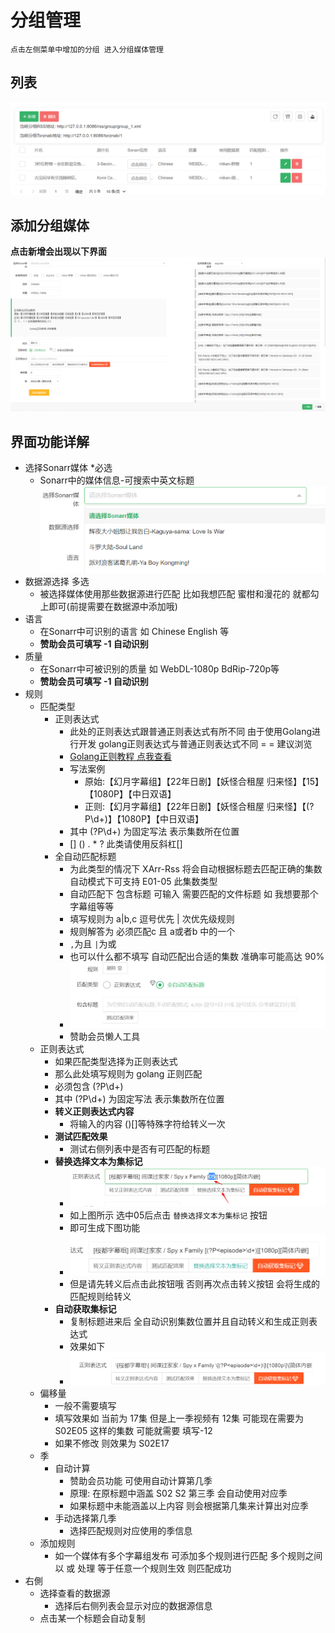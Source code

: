 # 分组管理
    点击左侧菜单中增加的分组 进入分组媒体管理

## 列表
![img_14.png](../assets/img_14.png)


## 添加分组媒体
**点击新增会出现以下界面**
![img_15.png](../assets/img_15.png)


## 界面功能详解
* 选择Sonarr媒体 *必选
  * Sonarr中的媒体信息-可搜索中英文标题
![img_16.png](../assets/img_16.png)
* 数据源选择 多选
  * 被选择媒体使用那些数据源进行匹配  比如我想匹配 蜜柑和漫花的 就都勾上即可(前提需要在数据源中添加哦)
* 语言
  * 在Sonarr中可识别的语言 如 Chinese English 等
  * **赞助会员可填写 -1 自动识别**
* 质量
  * 在Sonarr中可被识别的质量 如 WebDL-1080p BdRip-720p等
  * **赞助会员可填写 -1 自动识别**
* 规则
  * 匹配类型
    * 正则表达式
      * 此处的正则表达式跟普通正则表达式有所不同 由于使用Golang进行开发 golang正则表达式与普通正则表达式不同 = = 建议浏览
      * [Golang正则教程 点我查看](https://blog.52nyg.com/2022/04/1509)
      * 写法案例
        * 原始:【幻月字幕组】【22年日剧】【妖怪合租屋 归来怪】【15】【1080P】【中日双语】
        * 正则:【幻月字幕组】【22年日剧】【妖怪合租屋 归来怪】【(?P<episode>\d+)】【1080P】【中日双语】
      * 其中 (?P<episode>\d+) 为固定写法 表示集数所在位置
      * [] () . * ? 此类请使用反斜杠\[\]
    * 全自动匹配标题
      * 为此类型的情况下 XArr-Rss 将会自动根据标题去匹配正确的集数 自动模式下可支持 E01-05 此集数类型
      * 自动匹配下 包含标题 可输入 需要匹配的文件标题 如 我想要那个字幕组等等 
      * 填写规则为  a|b,c 逗号优先 | 次优先级规则
      * 规则解答为 必须匹配c 且 a或者b 中的一个 
      * `,`为且 `|`为或
      * 也可以什么都不填写 自动匹配出合适的集数 准确率可能高达 90%
      * ![img_17.png](../assets/img_17.png)
      * 赞助会员懒人工具
  * 正则表达式
    * 如果匹配类型选择为正则表达式
    * 那么此处填写规则为 golang 正则匹配
    * 必须包含 (?P<episode>\d+)
    * 其中 (?P<episode>\d+) 为固定写法 表示集数所在位置
    * **转义正则表达式内容**
      * 将输入的内容 ()[]等特殊字符给转义一次 
    * **测试匹配效果** 
      * 测试右侧列表中是否有可匹配的标题
    * **替换选择文本为集标记**
      * ![img_18.png](../assets/img_18.png)
      * 如上图所示 选中05后点击 `替换选择文本为集标记` 按钮
      * 即可生成下图功能
      * ![img_19.png](../assets/img_19.png)
      * 但是请先转义后点击此按钮哦 否则再次点击转义按钮 会将生成的匹配规则给转义
    * **自动获取集标记**
      * 复制标题进来后 全自动识别集数位置并且自动转义和生成正则表达式
      * 效果如下
      * ![img_20.png](../assets/img_20.png)
  * 偏移量
    * 一般不需要填写
    * 填写效果如 当前为 17集 但是上一季视频有 12集 可能现在需要为 S02E05 这样的集数 可能就需要 填写-12
    * 如果不修改 则效果为 S02E17
  * 季
    * 自动计算
      * 赞助会员功能 可使用自动计算第几季
      * 原理: 在原标题中涵盖 S02 S2 第三季 会自动使用对应季
      * 如果标题中未能涵盖以上内容 则会根据第几集来计算出对应季
    * 手动选择第几季
      * 选择匹配规则对应使用的季信息
  * 添加规则
    * 如一个媒体有多个字幕组发布 可添加多个规则进行匹配 多个规则之间以 或 处理 等于任意一个规则生效 则匹配成功
* 右側 
  * 选择查看的数据源
    * 选择后右侧列表会显示对应的数据源信息
  * 点击某一个标题会自动复制
